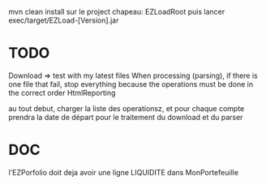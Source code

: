 mvn clean install sur le project chapeau: EZLoadRoot
puis lancer exec/target/EZLoad-[Version].jar



# TODO
Download => test with my latest files
When processing (parsing), if there is one file that fail, stop everything because the operations must be done in the correct order
HtmlReporting

au tout debut, charger la liste des operationsz, et pour chaque compte prendra la date de départ pour le traitement 
du download et du parser



# DOC
l'EZPorfolio doit deja avoir une ligne LIQUIDITE dans MonPortefeuille
